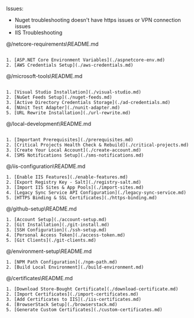 Issues:
* Nuget troubleshooting doesn't have https issues or VPN connection issues
* IIS Troubleshooting 

@/netcore-requirements\README.md
```

1. [ASP.NET Core Environment Variables](./aspnetcore-env.md)
2. [AWS Credentials Setup](./aws-credentials.md)
```

@/microsoft-tools\README.md
```

1. [Visual Studio Installation](./visual-studio.md)
2. [NuGet Feeds Setup](./nuget-feeds.md)
3. [Active Directory Credentials Storage](./ad-credentials.md)
4. [NUnit Test Adapter](./nunit-adapter.md)
5. [URL Rewrite Installation](./url-rewrite.md)

```

@/local-development\README.md
```

1. [Important Prerequisites](./prerequisites.md)
2. [Critical Projects Health Check & Rebuild](./critical-projects.md)
3. [Create Your Local Account](./create-account.md)
4. [SMS Notifications Setup](./sms-notifications.md)
```

@/iis-configuration\README.md
```
1. [Enable IIS Features](./enable-features.md)
2. [Export Registry Key - Salt](./registry-salt.md)
3. [Import IIS Sites & App Pools](./import-sites.md)
4. [Legacy Sync Service API Configuration](./legacy-sync-service.md)
5. [HTTPS Binding & SSL Certificates](./https-binding.md)

```

@/github-setup\README.md
```
1. [Account Setup](./account-setup.md)
2. [Git Installation](./git-install.md)
3. [SSH Configuration](./ssh-setup.md)
4. [Personal Access Token](./access-token.md)
5. [Git Clients](./git-clients.md)
```

@/environment-setup\README.md
```
1. [NPM Path Configuration](./npm-path.md)
2. [Build Local Environment](./build-environment.md)
```

@/certificates\README.md
```
1. [Download Store-Bought Certificate](./download-certificate.md)
2. [Import Certificates](./import-certificates.md)
3. [Add Certificates to IIS](./iis-certificates.md)
4. [BrowserStack Setup](./browserstack.md)
5. [Generate Custom Certificates](./custom-certificates.md)
```
